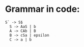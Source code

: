 # Grammar in code:
```
S` -> S$
  S -> AaS | b
  A -> CAb | B
  B -> cSa | epsilon
  C -> a | b
```
